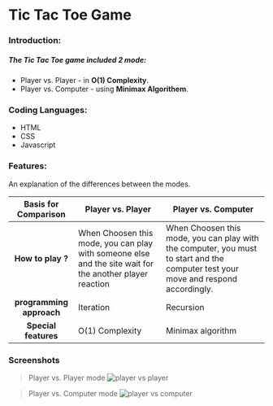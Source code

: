 # Tic Tac Toe Game
### Introduction:
##### The Tic Tac Toe game included 2 mode:
- Player vs. Player - in **O(1) Complexity**.
- Player vs. Computer - using **Minimax Algorithem**.
  
### Coding Languages:
- HTML
- CSS
- Javascript

### Features:
An explanation of the differences between the modes.

|Basis for Comparison | Player vs. Player |  Player vs. Computer|
| :------: | ------ |------ |
|**How to play ?** | When Choosen this mode, you can play with someone else and the site wait for the another player reaction | When Choosen this mode, you can play with the computer, you must to start and the computer test your move and respond accordingly.   |
| **programming approach** | Iteration   | Recursion|
|**Special features**| O(1) Complexity | Minimax algorithm|

### Screenshots

> Player vs. Player mode
![player vs player](https://user-images.githubusercontent.com/33378368/45173361-a27b2380-b210-11e8-992e-8bb491c91637.gif)

> Player vs. Computer mode
![player vs computer](https://user-images.githubusercontent.com/33378368/45173448-e79f5580-b210-11e8-96c9-d87ad466ae2b.gif)
